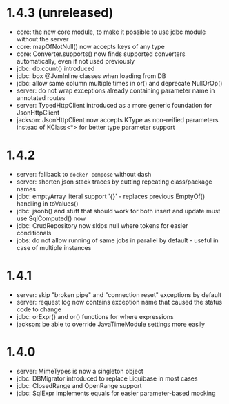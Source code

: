 # 1.4.3 (unreleased)
* core: the new core module, to make it possible to use jdbc module without the server
* core: mapOfNotNull() now accepts keys of any type
* core: Converter.supports() now finds supported converters automatically, even if not used previously
* jdbc: db.count() introduced
* jdbc: box @JvmInline classes when loading from DB
* jdbc: allow same column multiple times in or() and deprecate NullOrOp()
* server: do not wrap exceptions already containing parameter name in annotated routes
* server: TypedHttpClient introduced as a more generic foundation for JsonHttpClient
* jackson: JsonHttpClient now accepts KType as non-reified parameters instead of KClass<*> for better type parameter support

# 1.4.2
* server: fallback to `docker compose` without dash
* server: shorten json stack traces by cutting repeating class/package names
* jdbc: emptyArray literal support '{}' - replaces previous EmptyOf() handling in toValues()
* jdbc: jsonb() and stuff that should work for both insert and update must use SqlComputed() now
* jdbc: CrudRepository now skips null where tokens for easier conditionals
* jobs: do not allow running of same jobs in parallel by default - useful in case of multiple instances

# 1.4.1
* server: skip "broken pipe" and "connection reset" exceptions by default
* server: request log now contains exception name that caused the status code to change
* jdbc: orExpr() and or() functions for where expressions
* jackson: be able to override JavaTimeModule settings more easily

# 1.4.0
* server: MimeTypes is now a singleton object
* jdbc: DBMigrator introduced to replace Liquibase in most cases
* jdbc: ClosedRange and OpenRange support
* jdbc: SqlExpr implements equals for easier parameter-based mocking
